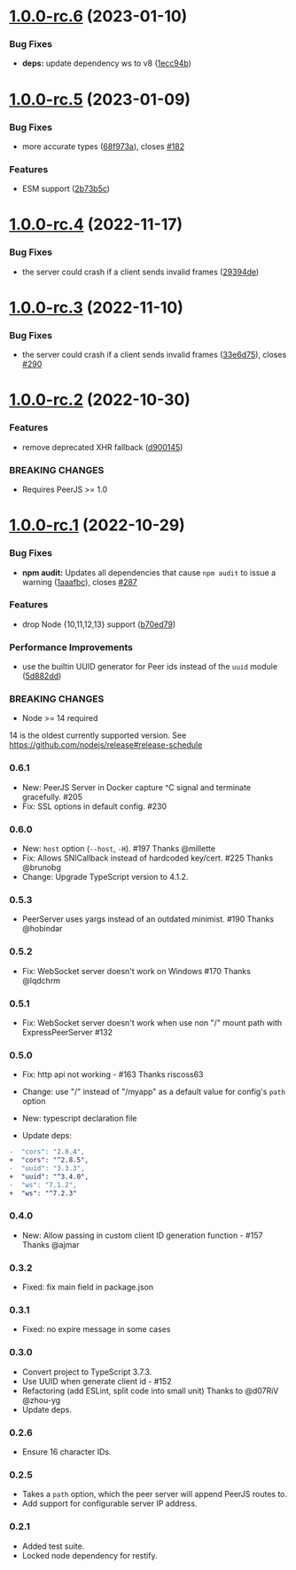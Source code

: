 # [1.0.0-rc.6](https://github.com/peers/peerjs-server/compare/v1.0.0-rc.5...v1.0.0-rc.6) (2023-01-10)


### Bug Fixes

* **deps:** update dependency ws to v8 ([1ecc94b](https://github.com/peers/peerjs-server/commit/1ecc94b887d23ac59b3622a2fefc9fdab24f170f))

# [1.0.0-rc.5](https://github.com/peers/peerjs-server/compare/v1.0.0-rc.4...v1.0.0-rc.5) (2023-01-09)


### Bug Fixes

* more accurate types ([68f973a](https://github.com/peers/peerjs-server/commit/68f973afb44a1f71c9fd9a644602312d8ceda5cf)), closes [#182](https://github.com/peers/peerjs-server/issues/182)


### Features

* ESM support ([2b73b5c](https://github.com/peers/peerjs-server/commit/2b73b5c97de4a366d6635719891b65d5f9878628))

# [1.0.0-rc.4](https://github.com/peers/peerjs-server/compare/v1.0.0-rc.3...v1.0.0-rc.4) (2022-11-17)


### Bug Fixes

* the server could crash if a client sends invalid frames ([29394de](https://github.com/peers/peerjs-server/commit/29394dea5e1303cdf07337d39c2c93249fdd41db))

# [1.0.0-rc.3](https://github.com/peers/peerjs-server/compare/v1.0.0-rc.2...v1.0.0-rc.3) (2022-11-10)


### Bug Fixes

* the server could crash if a client sends invalid frames ([33e6d75](https://github.com/peers/peerjs-server/commit/33e6d755cc8511954ac0094cb28ae92af95cfe12)), closes [#290](https://github.com/peers/peerjs-server/issues/290)

# [1.0.0-rc.2](https://github.com/peers/peerjs-server/compare/v1.0.0-rc.1...v1.0.0-rc.2) (2022-10-30)


### Features

* remove deprecated XHR fallback ([d900145](https://github.com/peers/peerjs-server/commit/d90014590160faf1d489a18ea489c28c43cd4690))


### BREAKING CHANGES

* Requires PeerJS >= 1.0

# [1.0.0-rc.1](https://github.com/peers/peerjs-server/compare/v0.6.1...v1.0.0-rc.1) (2022-10-29)


### Bug Fixes

* **npm audit:** Updates all dependencies that cause `npm audit` to issue a warning ([1aaafbc](https://github.com/peers/peerjs-server/commit/1aaafbc4504224f36287fd721f6edbc27a5b9eaa)), closes [#287](https://github.com/peers/peerjs-server/issues/287)


### Features

* drop Node {10,11,12,13} support ([b70ed79](https://github.com/peers/peerjs-server/commit/b70ed79d9a239593d128ea2914eea0c2107b03b2))


### Performance Improvements

* use the builtin UUID generator for Peer ids instead of the `uuid` module ([5d882dd](https://github.com/peers/peerjs-server/commit/5d882dd0c6af9bed8602e0507fdf5c1d284be075))


### BREAKING CHANGES

* Node >= 14 required

14 is the oldest currently supported version. See https://github.com/nodejs/release#release-schedule


### 0.6.1

* New: PeerJS Server in Docker capture ^C signal and terminate gracefully. #205
* Fix: SSL options in default config. #230

### 0.6.0

* New: `host` option (`--host`, `-H`). #197 Thanks @millette
* Fix: Allows SNICallback instead of hardcoded key/cert. #225 Thanks @brunobg
* Change: Upgrade TypeScript version to 4.1.2.

### 0.5.3

* PeerServer uses yargs instead of an outdated minimist. #190 Thanks @hobindar

### 0.5.2

* Fix: WebSocket server doesn't work  on Windows #170 Thanks @lqdchrm

### 0.5.1

* Fix: WebSocket server doesn't work  when use non "/" mount path with ExpressPeerServer #132

### 0.5.0

* Fix: http api not working - #163 Thanks riscoss63

* Change: use "/" instead of "/myapp" as a default value for config's `path` option

* New: typescript declaration file

* Update deps:
```diff
-  "cors": "2.8.4",
+  "cors": "^2.8.5",
-  "uuid": "3.3.3",
+  "uuid": "^3.4.0",
-  "ws": "7.1.2",
+  "ws": "^7.2.3"
```

### 0.4.0

* New: Allow passing in custom client ID generation function - #157 Thanks @ajmar

### 0.3.2

* Fixed: fix main field in package.json

### 0.3.1

* Fixed: no expire message in some cases

### 0.3.0

* Convert project to TypeScript 3.7.3.
* Use UUID when generate client id - #152
* Refactoring (add ESLint, split code into small unit) Thanks to @d07RiV @zhou-yg
* Update deps.

### 0.2.6

* Ensure 16 character IDs.

### 0.2.5

* Takes a `path` option, which the peer server will append PeerJS routes to.
* Add support for configurable server IP address.

### 0.2.1

* Added test suite.
* Locked node dependency for restify.
